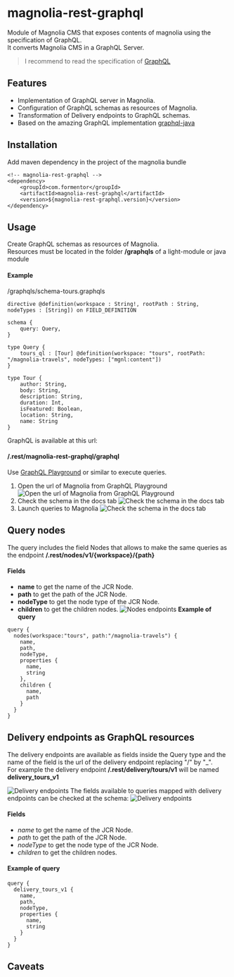 # magnolia-rest-graphql
Module of Magnolia CMS that exposes contents of magnolia using the specification of GraphQL.  
It converts Magnolia CMS in a GraphQL Server.
> I recommend to read the specification of [GraphQL](https://graphql.org/)  

## Features
- Implementation of GraphQL server in Magnolia.
- Configuration of GraphQL schemas as resources of Magnolia.
- Transformation of Delivery endpoints to GraphQL schemas.
- Based on the amazing GraphQL implementation [graphql-java](https://www.graphql-java.com/)

## Installation
Add maven dependency in the project of the magnolia bundle
```
<!-- magnolia-rest-graphql -->
<dependency>
    <groupId>com.formentor</groupId>
    <artifactId>magnolia-rest-graphql</artifactId>
    <version>${magnolia-rest-graphql.version}</version>
</dependency>
```
## Usage
Create GraphQL schemas as resources of Magnolia.  
Resources must be located in the folder **/graphqls** of a light-module or java module

#### Example
/graphqls/schema-tours.graphqls
```
directive @definition(workspace : String!, rootPath : String, nodeTypes : [String]) on FIELD_DEFINITION

schema {
    query: Query,
}

type Query {
    tours_ql : [Tour] @definition(workspace: "tours", rootPath: "/magnolia-travels", nodeTypes: ["mgnl:content"])
}

type Tour {
    author: String,
    body: String,
    description: String,
    duration: Int,
    isFeatured: Boolean,
    location: String,
    name: String
}
```

GraphQL is available at this url:  
#### /.rest/magnolia-rest-graphql/graphql

Use [GraphQL Playground](https://github.com/prisma-labs/graphql-playground) or similar to execute queries.
1. Open the url of Magnolia from GraphQL Playground
![Open the url of Magnolia from GraphQL Playground](_dev/graphql-playground-add-url.png)
2. Check the schema in the docs tab
![Check the schema in the docs tab](_dev/graphql-playground-schema.png)
3. Launch queries to Magnolia
![Check the schema in the docs tab](_dev/graphql-playground-query.png)

## Query nodes
The query includes the field Nodes that allows to make the same queries as the endpoint **/.rest/nodes/v1/{workspace}/{path}**
#### Fields
- **name** to get the name of the JCR Node.
- **path** to get the path of the JCR Node.
- **nodeType** to get the node type of the JCR Node.
- **children** to get the children nodes.
![Nodes endpoints](_dev/graphql-playground-nodes.png)
**Example of query**
```
query {
  nodes(workspace:"tours", path:"/magnolia-travels") {
    name,
    path,
    nodeType,
    properties {
      name,
      string
    },
    children {
      name,
      path
    }
  }
}
```
## Delivery endpoints as GraphQL resources
The delivery endpoints are available as fields inside the Query type and the name of the field is the url of the delivery endpoint replacing "/" by "_".  
For example the delivery endpoint **/.rest/delivery/tours/v1** will be named **delivery_tours_v1**

![Delivery endpoints](_dev/graphql-playground-delivery.png)
The fields available to queries mapped with delivery endpoints can be checked at the schema:
![Delivery endpoints](_dev/graphql-playground-delivery-schema.png)
#### Fields
- *name* to get the name of the JCR Node.
- *path* to get the path of the JCR Node.
- *nodeType* to get the node type of the JCR Node.
- *children* to get the children nodes.

#### Example of query
```
query {
  delivery_tours_v1 {
    name,
    path,
    nodeType,
    properties {
      name,
      string
    }
  }
}
```
## Caveats